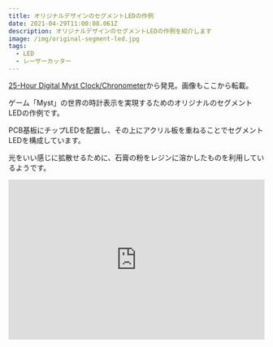 ```yaml
---
title: オリジナルデザインのセグメントLEDの作例
date: 2021-04-29T11:00:08.061Z
description: オリジナルデザインのセグメントLEDの作例を紹介します
image: /img/original-segment-led.jpg
tags:
  - LED
  - レーザーカッター
---
```

[25-Hour Digital Myst Clock/Chronometer](https://hackaday.io/project/169627-25-hour-digital-myst-clockchronometer)から発見。画像もここから転載。

ゲーム「Myst」の世界の時計表示を実現するためのオリジナルのセグメントLEDの作例です。

PCB基板にチップLEDを配置し、その上にアクリル板を重ねることでセグメントLEDを構成しています。

光をいい感じに拡散せるために、石膏の粉をレジンに溶かしたものを利用しているようです。

<iframe width="100%" height="315" src="https://www.youtube.com/embed/xDaKi6vqnOw" frameborder="0" allow="accelerometer; autoplay; clipboard-write; encrypted-media; gyroscope; picture-in-picture" allowfullscreen></iframe>
